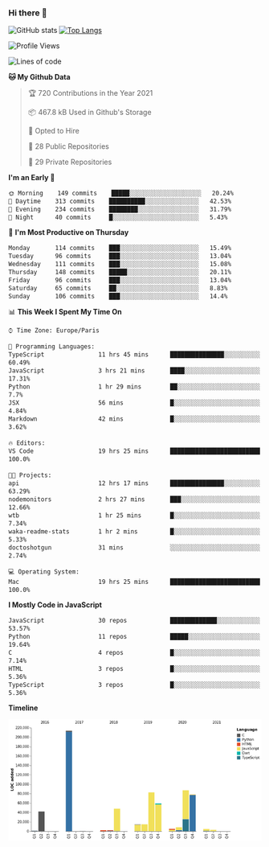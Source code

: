 ### Hi there 👋


![GitHub stats](https://github-readme-stats.vercel.app/api?username=eastkap&theme=dark&show_icons=true&count_private=true)
[![Top Langs](https://github-readme-stats.vercel.app/api/top-langs/?username=eastkap&layout=compact)](https://github.com/anuraghazra/github-readme-stats)



<!--START_SECTION:waka-->
![Profile Views](http://img.shields.io/badge/Profile%20Views-96-blue)

![Lines of code](https://img.shields.io/badge/From%20Hello%20World%20I%27ve%20Written-668692%20lines%20of%20code-blue)

**🐱 My Github Data** 

> 🏆 720 Contributions in the Year 2021
 > 
> 📦 467.8 kB Used in Github's Storage 
 > 
> 💼 Opted to Hire
 > 
> 📜 28 Public Repositories 
 > 
> 🔑 29 Private Repositories  
 > 
**I'm an Early 🐤** 

```text
🌞 Morning    149 commits    █████░░░░░░░░░░░░░░░░░░░░   20.24% 
🌆 Daytime    313 commits    ██████████░░░░░░░░░░░░░░░   42.53% 
🌃 Evening    234 commits    ████████░░░░░░░░░░░░░░░░░   31.79% 
🌙 Night      40 commits     █░░░░░░░░░░░░░░░░░░░░░░░░   5.43%

```
📅 **I'm Most Productive on Thursday** 

```text
Monday       114 commits    ███░░░░░░░░░░░░░░░░░░░░░░   15.49% 
Tuesday      96 commits     ███░░░░░░░░░░░░░░░░░░░░░░   13.04% 
Wednesday    111 commits    ███░░░░░░░░░░░░░░░░░░░░░░   15.08% 
Thursday     148 commits    █████░░░░░░░░░░░░░░░░░░░░   20.11% 
Friday       96 commits     ███░░░░░░░░░░░░░░░░░░░░░░   13.04% 
Saturday     65 commits     ██░░░░░░░░░░░░░░░░░░░░░░░   8.83% 
Sunday       106 commits    ███░░░░░░░░░░░░░░░░░░░░░░   14.4%

```


📊 **This Week I Spent My Time On** 

```text
⌚︎ Time Zone: Europe/Paris

💬 Programming Languages: 
TypeScript               11 hrs 45 mins      ███████████████░░░░░░░░░░   60.49% 
JavaScript               3 hrs 21 mins       ████░░░░░░░░░░░░░░░░░░░░░   17.31% 
Python                   1 hr 29 mins        ██░░░░░░░░░░░░░░░░░░░░░░░   7.7% 
JSX                      56 mins             █░░░░░░░░░░░░░░░░░░░░░░░░   4.84% 
Markdown                 42 mins             █░░░░░░░░░░░░░░░░░░░░░░░░   3.62%

🔥 Editors: 
VS Code                  19 hrs 25 mins      █████████████████████████   100.0%

🐱‍💻 Projects: 
api                      12 hrs 17 mins      ███████████████░░░░░░░░░░   63.29% 
nodemonitors             2 hrs 27 mins       ███░░░░░░░░░░░░░░░░░░░░░░   12.66% 
wtb                      1 hr 25 mins        █░░░░░░░░░░░░░░░░░░░░░░░░   7.34% 
waka-readme-stats        1 hr 2 mins         █░░░░░░░░░░░░░░░░░░░░░░░░   5.33% 
doctoshotgun             31 mins             ░░░░░░░░░░░░░░░░░░░░░░░░░   2.74%

💻 Operating System: 
Mac                      19 hrs 25 mins      █████████████████████████   100.0%

```

**I Mostly Code in JavaScript** 

```text
JavaScript               30 repos            █████████████░░░░░░░░░░░░   53.57% 
Python                   11 repos            █████░░░░░░░░░░░░░░░░░░░░   19.64% 
C                        4 repos             █░░░░░░░░░░░░░░░░░░░░░░░░   7.14% 
HTML                     3 repos             █░░░░░░░░░░░░░░░░░░░░░░░░   5.36% 
TypeScript               3 repos             █░░░░░░░░░░░░░░░░░░░░░░░░   5.36%

```


**Timeline**

![Chart not found](https://raw.githubusercontent.com/Eastkap/Eastkap/main/charts/bar_graph.png) 


<!--END_SECTION:waka-->

<!--
**Eastkap/eastkap** is a ✨ _special_ ✨ repository because its `README.md` (this file) appears on your GitHub profile.

Here are some ideas to get you started:

- 🔭 I’m currently working on ...
- 🌱 I’m currently learning ...
- 👯 I’m looking to collaborate on ...
- 🤔 I’m looking for help with ...
- 💬 Ask me about ...
- 📫 How to reach me: ...
- 😄 Pronouns: ...
- ⚡ Fun fact: ...
-->
